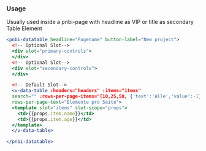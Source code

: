 
### Usage

Usually used inside a pnbi-page with headline as VIP or title as secondary Table Element

```jsx
<pnbi-datatable headline="Pagename" button-label="New project">
  <!-- Optional Slot-->
  <div slot="primary-controls">
  </div>
  <!-- Optional Slot-->
  <div slot="secondary-controls">
  </div>

  <!-- Default Slot-->
  <v-data-table :headers="headers" :items="items"
  search="" :rows-per-page-items="[10,25,50, {'text':'Alle','value':-1}]"
  rows-per-page-text="Elemente pro Seite">
  <template slot="items" slot-scope="props">
    <td>{{props.item.name}}</td>
    <td>{{props.item.age}}</td>
  </template>
  </v-data-table>

</pnbi-datatable>
```
